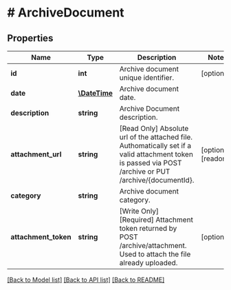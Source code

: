 # # ArchiveDocument

## Properties

Name | Type | Description | Notes
------------ | ------------- | ------------- | -------------
**id** | **int** | Archive document unique identifier. | [optional]
**date** | [**\DateTime**](\DateTime.md) | Archive document date. |
**description** | **string** | Archive Document description. |
**attachment_url** | **string** | [Read Only] Absolute url of the attached file. Authomatically set if a valid attachment token is passed via POST /archive or PUT /archive/{documentId}. | [optional] [readonly]
**category** | **string** | Archive document category. |
**attachment_token** | **string** | [Write Only]  [Required] Attachment token returned by POST /archive/attachment. Used to attach the file already uploaded. | [optional]

[[Back to Model list]](../../README.md#models) [[Back to API list]](../../README.md#endpoints) [[Back to README]](../../README.md)
